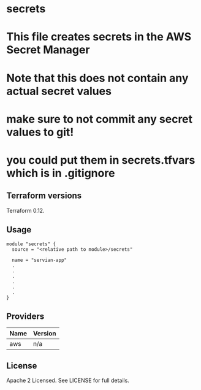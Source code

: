 # secrets

# This file creates secrets in the AWS Secret Manager
# Note that this does not contain any actual secret values
# make sure to not commit any secret values to git!
# you could put them in secrets.tfvars which is in .gitignore


## Terraform versions

Terraform 0.12.

## Usage

```hcl
module "secrets" {
  source = "<relative path to module>/secrets"

  name = "servian-app"
  .
  .
  .
  .
  .
  .
}
```
## Providers

| Name | Version |
|------|---------|
| aws | n/a |

## License

Apache 2 Licensed. See LICENSE for full details.
